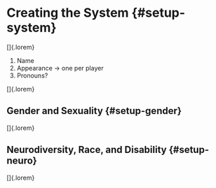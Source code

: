 # Creating the System {#setup-system}

[]{.lorem}

1. Name
2. Appearance -> one per player
3. Pronouns?

[]{.lorem}


## Gender and Sexuality {#setup-gender}

[]{.lorem}

## Neurodiversity, Race, and Disability {#setup-neuro}

[]{.lorem}
